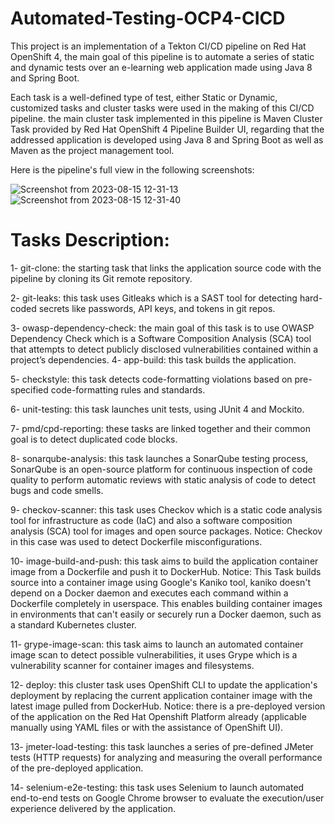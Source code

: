 # Automated-Testing-OCP4-CICD
This project is an implementation of a Tekton CI/CD pipeline on Red Hat OpenShift 4, the main goal of this pipeline is to automate a series of static and dynamic tests over an e-learning web application made using Java 8 and Spring Boot.

Each task is a well-defined type of test, either Static or Dynamic, customized tasks and cluster tasks were used in the making of this CI/CD pipeline.
the main cluster task implemented in this pipeline is Maven Cluster Task provided by Red Hat OpenShift 4 Pipeline Builder UI, regarding that the addressed application is developed using Java 8 and Spring Boot as well as Maven as the project management tool.

Here is the pipeline's full view in the following screenshots:

![Screenshot from 2023-08-15 12-31-13](https://github.com/azamd/Automated-Testing-OCP4-CICD/assets/47691398/605d58f9-2ce2-4fd1-a538-ed9317d8f990)
![Screenshot from 2023-08-15 12-31-40](https://github.com/azamd/Automated-Testing-OCP4-CICD/assets/47691398/880c29a7-c1ae-4195-b6f7-c45e0a1e9412)

# Tasks Description:

1- git-clone: the starting task that links the application source code with the pipeline by cloning its Git remote repository.

2- git-leaks: this task uses Gitleaks which is a SAST tool for detecting hard-coded secrets like passwords, API keys, and tokens in git repos.

3- owasp-dependency-check: the main goal of this task is to use OWASP Dependency Check which is a Software Composition Analysis (SCA) tool that attempts to detect publicly disclosed vulnerabilities contained within a project’s dependencies.
4- app-build: this task builds the application.

5- checkstyle: this task detects code-formatting violations based on pre-specified code-formatting rules and standards. 

6- unit-testing: this task launches unit tests, using JUnit 4 and Mockito.

7- pmd/cpd-reporting: these tasks are linked together and their common goal is to detect duplicated code blocks.

8- sonarqube-analysis: this task launches a SonarQube testing process, SonarQube is an open-source platform for continuous inspection of code quality to perform automatic reviews with static analysis of code to detect bugs and code smells.

9- checkov-scanner: this task uses Checkov which is a static code analysis tool for infrastructure as code (IaC) and also a software composition analysis (SCA) tool for images and open source packages.
Notice: Checkov in this case was used to detect Dockerfile misconfigurations.

10- image-build-and-push: this task aims to build the application container image from a Dockerfile and push it to DockerHub.
Notice: This Task builds source into a container image using Google's Kaniko tool, kaniko doesn't depend on a Docker daemon and executes each command within a Dockerfile completely in userspace. This enables building container images in environments that can't easily or securely run a Docker daemon, such as a standard Kubernetes cluster.

11- grype-image-scan: this task aims to launch an automated container image scan to detect possible vulnerabilities, it uses Grype which is a vulnerability scanner for container images and filesystems.

12- deploy: this cluster task uses OpenShift CLI to update the application's deployment by replacing the current application container image with the latest image pulled from DockerHub.
Notice: there is a pre-deployed version of the application on the Red Hat Openshift Platform already (applicable manually using YAML files or with the assistance of OpenShift UI).

13- jmeter-load-testing: this task launches a series of pre-defined JMeter tests (HTTP requests) for analyzing and measuring the overall performance of the pre-deployed application.

14- selenium-e2e-testing: this task uses Selenium to launch automated end-to-end tests on Google Chrome browser to evaluate the execution/user experience delivered by the application.
